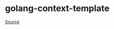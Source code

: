 # golang-context-template

<a href='https://tutorialedge.net/golang/go-context-tutorial/'>Source</a>
